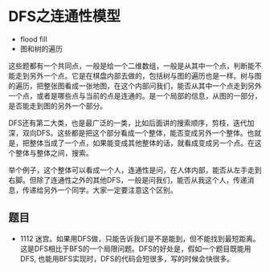 # DFS之连通性模型

- flood fill
- 图和树的遍历

这些题都有一个共同点，一般是给一个二维数组，一般是从其中一个点，判断能不能走到另外一个点。它是在棋盘内部去做的，包括树与图的遍历也是一样。树与图的遍历，把整张图看成一张地图，在这个内部问我们，能否从其中一个点走到另外一个点，或者是哪些点与当前的点是连通的。是一个局部的信息，从图的一部分，是否能走到图的另外一个部分。

DFS还有第二大类，也是最广泛的一类，比如后面讲的搜索顺序，剪枝，迭代加深，双向DFS。这些都是把这个部分看成一个整体，能否变成另外一个整体。也就是，把整体当成了一个点，如果能变成其他整体的话，就看成变成另一个点。在这个整体与整体之间，搜索。

举个例子，这个整体可以看成一个人，连通性是问，在人体内部，能否从左手走到右脚。但除了连通性之外的其他DFS，一般是问我们，能否从我这个人，传递消息，传递给另外一个同学。大家一定要注意这个区别。

## 题目

- 1112 迷宫。如果用DFS做，只能告诉我们是不是能到，但不能找到最短距离。这是DFS相比于BFS的一个局限问题。DFS的好处是，假如一个题目既能用DFS, 也能用BFS实现时，DFS的代码会短很多，写的时候会快很多。

